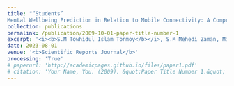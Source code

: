 ```yaml
---
title: "“Students’
Mental Wellbeing Prediction in Relation to Mobile Connectivity: A Comprehensive Study"
collection: publications
permalink: /publication/2009-10-01-paper-title-number-1
excerpt: '<i><b>S.M Towhidul Islam Tonmoy</b></i>, S.M Mehedi Zaman, Mirza Muntasir Nishat, Fahim Faisal'
date: 2023-08-01
venue: '<b>Scientific Reports Journal</b>'
processing: 'True'
# paperurl: 'http://academicpages.github.io/files/paper1.pdf'
# citation: 'Your Name, You. (2009). &quot;Paper Title Number 1.&quot; <i>Journal 1</i>. 1(1).'
---
```

<!-- This paper is about the number 1. The number 2 is left for future work.

[Download paper here](http://academicpages.github.io/files/paper1.pdf)

Recommended citation: Your Name, You. (2009). "Paper Title Number 1." <i>Journal 1</i>. 1(1). -->